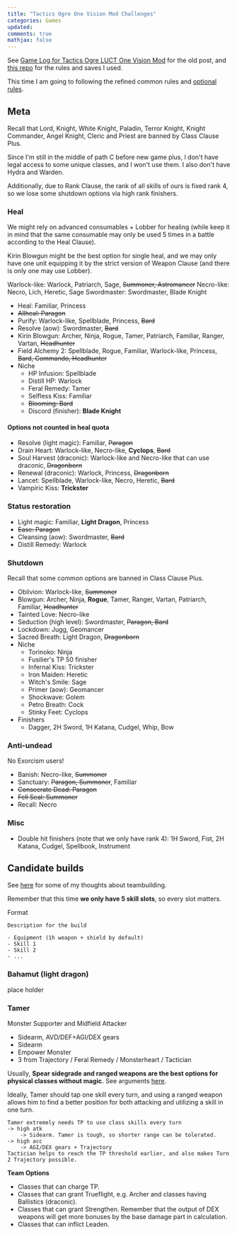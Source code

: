 ```yaml
---
title: "Tactics Ogre One Vision Mod Challenges"
categories: Games
updated: 
comments: true
mathjax: false
---
```


See [Game Log for Tactics Ogre LUCT One Vision Mod](https://shiina18.github.io/games/2020/07/17/game-log-for-to-ov-mod/) for the old post, and [this repo](https://github.com/Shiina18/tactics_ogre_one_vision_mod_challenges) for the rules and saves I used.

This time I am going to following the refined common rules and [optional rules](https://github.com/Shiina18/tactics_ogre_one_vision_mod_challenges#optional-rules).

<!-- more -->

## Meta

Recall that Lord, Knight, White Knight, Paladin, Terror Knight, Knight Commander, Angel Knight, Cleric and Priest are banned by Class Clause Plus.

Since I'm still in the middle of path C before new game plus, I don't have legal access to some unique classes, and I won't use them. I also don't have Hydra and Warden.

Additionally, due to Rank Clause, the rank of all skills of ours is fixed rank 4, so we lose some shutdown options via high rank finishers.

### Heal

We might rely on advanced consumables + Lobber for healing (while keep it in mind that the same consumable may only be used 5 times in a battle according to the Heal Clause).

Kirin Blowgun might be the best option for single heal, and we may only have one unit equipping it by the strict version of Weapon Clause (and there is only one may use Lobber).

Warlock-like: Warlock, Patriarch, Sage, ~~Summoner, Astromancer~~
Necro-like: Necro, Lich, Heretic, Sage
Swordmaster: Swordmaster, Blade Knight

- Heal: Familiar, Princess
- ~~Allheal: Paragon~~
- Purify: Warlock-like, Spellblade, Princess, ~~Bard~~
- Resolve (aow): Swordmaster, ~~Bard~~
- Kirin Blowgun: Archer, Ninja, Rogue, Tamer, Patriarch, Familiar, Ranger, Vartan, ~~Headhunter~~
- Field Alchemy 2: Spellblade, Rogue, Familiar, Warlock-like, Princess, ~~Bard, Commando, Headhunter~~
- Niche
    - HP Infusion: Spellblade
    - Distill HP: Warlock
    - Feral Remedy: Tamer
    - Selfless Kiss: Familiar
    - ~~Blooming: Bard~~
    - Discord (finisher): **Blade Knight**

#### Options not counted in heal quota

- Resolve (light magic): Familiar, ~~Paragon~~
- Drain Heart: Warlock-like, Necro-like, **Cyclops**, ~~Bard~~
- Soul Harvest (draconic): Warlock-like and Necro-like that can use draconic, ~~Dragonborn~~
- Renewal (draconic): Warlock, Princess, ~~Dragonborn~~
- Lancet: Spellblade, Warlock-like, Necro, Heretic, ~~Bard~~
- Vampiric Kiss: **Trickster**

### Status restoration

- Light magic: Familiar, **Light Dragon**, Princess
- ~~Ease: Paragon~~
- Cleansing (aow): Swordmaster, ~~Bard~~
- Distill Remedy: Warlock

### Shutdown

Recall that some common options are banned in Class Clause Plus.

- Oblivion: Warlock-like, ~~Summoner~~
- Blowgun: Archer, Ninja, **Rogue**, Tamer, Ranger, Vartan, Patriarch, Familiar, ~~Headhunter~~
- Tainted Love: Necro-like
- Seduction (high level): Swordmaster, ~~Paragon, Bard~~
- Lockdown: Jugg, Geomancer
- Sacred Breath: Light Dragon, ~~Dragonborn~~
- Niche
    - Torinoko: Ninja
    - Fusilier's TP 50 finisher
    - Infernal Kiss: Trickster
    - Iron Maiden: Heretic
    - Witch's Smile: Sage
    - Primer (aow): Geomancer
    - Shockwave: Golem
    - Petro Breath: Cock
    - Stinky Feet: Cyclops
- Finishers
    - Dagger, 2H Sword, 1H Katana, Cudgel, Whip, Bow

### Anti-undead

No Exorcism users!

- Banish: Necro-like, ~~Summoner~~
- Sanctuary: ~~Paragon, Summoner~~, Familiar
- ~~Consecrate Dead: Paragon~~
- ~~Fell Seal: Summoner~~
- Recall: Necro

### Misc

- Double hit finishers (note that we only have rank 4): 1H Sword, Fist, 2H Katana, Cudgel, Spellbook, Instrument

## Candidate builds

See [here](https://shiina18.github.io/games/2020/07/17/game-log-for-to-ov-mod/#teambuilding) for some of my thoughts about teambuilding.

Remember that this time **we only have 5 skill slots**, so every slot matters.

Format

```
Description for the build

- Equipment (1h weapon + shield by default)
- Skill 1
- Skill 2
- ...
```

### Bahamut (light dragon)

place holder

### Tamer

Monster Supporter and Midfield Attacker

- Sidearm, AVD/DEF+AGI/DEX gears
- Sidearm
- Empower Monster
- 3 from Trajectory / Feral Remedy / Monsterheart / Tactician

Usually, **Spear sidegrade and ranged weapons are the best options for physical classes without magic.** See arguments [here](https://shiina18.github.io/games/2020/07/17/game-log-for-to-ov-mod/#teambuilding).

Ideally, Tamer should tap one skill every turn, and using a ranged weapon allows him to find a better position for both attacking and utilizing a skill in one turn.

```
Tamer extremely needs TP to use class skills every turn
-> high atk
    -> Sidearm. Tamer is tough, so shorter range can be tolerated.
-> high acc
    -> AGI/DEX gears + Trajectory
Tactician helps to reach the TP threshold earlier, and also makes Turn 2 Trajectory possible.
```

**Team Options**

- Classes that can charge TP.
- Classes that can grant Trueflight, e.g. Archer and classes having Ballistics (draconic).
- Classes that can grant Strengthen. Remember that the output of DEX weapons will get more bonuses by the base damage part in calculation.
- Classes that can inflict Leaden.